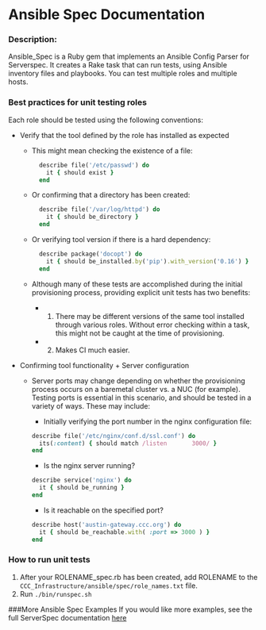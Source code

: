 # Ansible Spec Documentation

### Description:
Ansible_Spec is a Ruby gem that implements an Ansible Config Parser for Serverspec. It creates a Rake task that can run tests, using Ansible inventory files and playbooks. You can test multiple roles and multiple hosts.

### Best practices for unit testing roles
Each role should be tested using the following conventions:
- Verify that the tool defined by the role has installed as expected
  - This might mean checking the existence of a file:

      ```ruby
        describe file('/etc/passwd') do
          it { should exist }
        end
      ```

  - Or confirming that a directory has been created:

      ```ruby
        describe file('/var/log/httpd') do
          it { should be_directory }
        end
      ```

  - Or verifying tool version if there is a hard dependency:

      ```ruby
        describe package('docopt') do
          it { should be_installed.by('pip').with_version('0.16') }
        end
      ```

  - Although many of these tests are accomplished during the initial provisioning process, providing explicit unit tests has two benefits:
    - 1. There may be different versions of the same tool installed through various roles. Without error checking within a task, this might not be caught at the time of provisioning.
    - 2. Makes CI much easier.

- Confirming tool functionality + Server configuration
  - Server ports may change depending on whether the provisioning process occurs on a baremetal cluster vs. a NUC (for example). Testing ports is essential in this scenario, and should be tested in a variety of ways. These may include:
    - Initially verifying the port number in the nginx configuration file:

    ```ruby
    describe file('/etc/nginx/conf.d/ssl.conf') do
      its(:content) { should match /listen       3000/ }
    end
    ```

    - Is the nginx server running?

    ```ruby
    describe service('nginx') do
      it { should be_running }
    end
    ```

    - Is it reachable on the specified port?

    ```ruby
    describe host('austin-gateway.ccc.org') do
      it { should be_reachable.with( :port => 3000 ) }
    end
    ```

### How to run unit tests
1. After your ROLENAME_spec.rb has been created, add ROLENAME to the ```CCC_Infrastructure/ansible/spec/role_names.txt``` file.
2. Run ```./bin/runspec.sh```

###More Ansible Spec Examples
If you would like more examples, see the full ServerSpec documentation [here](http://serverspec.org/resource_types.html)
